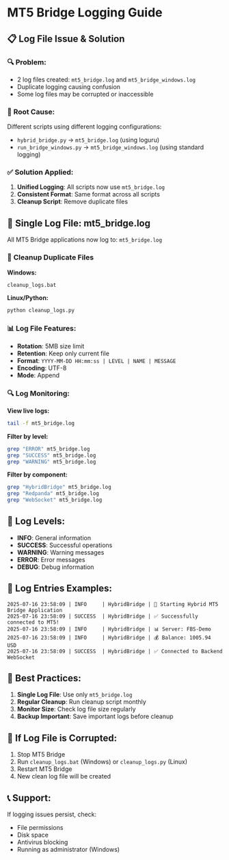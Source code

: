 # MT5 Bridge Logging Guide

## 📋 **Log File Issue & Solution**

### 🔍 **Problem:**
- 2 log files created: `mt5_bridge.log` and `mt5_bridge_windows.log`
- Duplicate logging causing confusion
- Some log files may be corrupted or inaccessible

### 🔧 **Root Cause:**
Different scripts using different logging configurations:
- `hybrid_bridge.py` → `mt5_bridge.log` (using loguru)
- `run_bridge_windows.py` → `mt5_bridge_windows.log` (using standard logging)

### ✅ **Solution Applied:**
1. **Unified Logging**: All scripts now use `mt5_bridge.log`
2. **Consistent Format**: Same format across all scripts
3. **Cleanup Script**: Remove duplicate files

## 📄 **Single Log File: mt5_bridge.log**

All MT5 Bridge applications now log to: `mt5_bridge.log`

### 🧹 **Cleanup Duplicate Files**

**Windows:**
```bash
cleanup_logs.bat
```

**Linux/Python:**
```bash
python cleanup_logs.py
```

### 📊 **Log File Features:**
- **Rotation**: 5MB size limit
- **Retention**: Keep only current file
- **Format**: `YYYY-MM-DD HH:mm:ss | LEVEL | NAME | MESSAGE`
- **Encoding**: UTF-8
- **Mode**: Append

### 🔍 **Log Monitoring:**

**View live logs:**
```bash
tail -f mt5_bridge.log
```

**Filter by level:**
```bash
grep "ERROR" mt5_bridge.log
grep "SUCCESS" mt5_bridge.log
grep "WARNING" mt5_bridge.log
```

**Filter by component:**
```bash
grep "HybridBridge" mt5_bridge.log
grep "Redpanda" mt5_bridge.log
grep "WebSocket" mt5_bridge.log
```

## 🔧 **Log Levels:**
- **INFO**: General information
- **SUCCESS**: Successful operations
- **WARNING**: Warning messages
- **ERROR**: Error messages
- **DEBUG**: Debug information

## 📝 **Log Entries Examples:**

```
2025-07-16 23:58:09 | INFO     | HybridBridge | 🚀 Starting Hybrid MT5 Bridge Application
2025-07-16 23:58:09 | SUCCESS  | HybridBridge | ✅ Successfully connected to MT5!
2025-07-16 23:58:09 | INFO     | HybridBridge | 📊 Server: FBS-Demo
2025-07-16 23:58:09 | INFO     | HybridBridge | 💰 Balance: 1005.94 USD
2025-07-16 23:58:09 | SUCCESS  | HybridBridge | ✅ Connected to Backend WebSocket
```

## 🎯 **Best Practices:**
1. **Single Log File**: Use only `mt5_bridge.log`
2. **Regular Cleanup**: Run cleanup script monthly
3. **Monitor Size**: Check log file size regularly
4. **Backup Important**: Save important logs before cleanup

## 🚨 **If Log File is Corrupted:**
1. Stop MT5 Bridge
2. Run `cleanup_logs.bat` (Windows) or `cleanup_logs.py` (Linux)
3. Restart MT5 Bridge
4. New clean log file will be created

## 📞 **Support:**
If logging issues persist, check:
- File permissions
- Disk space
- Antivirus blocking
- Running as administrator (Windows)